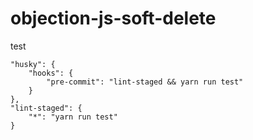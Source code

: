 # objection-js-soft-delete
test

    "husky": {
        "hooks": {
            "pre-commit": "lint-staged && yarn run test"
        }
    },
    "lint-staged": {
        "*": "yarn run test"
    }